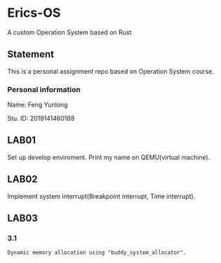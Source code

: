 # Erics-OS
A custom Operation System based on Rust

## Statement

This is a personal assignment repo based on Operation System course.

### Personal information

Name: Feng Yunlong

Stu. ID: 2019141460188

## LAB01

Set up develop enviroment. Print my name on QEMU(virtual machine).

## LAB02

Implement system interrupt(Breakpoint interrupt, Time interrupt).

## LAB03

### 3.1

    Dynamic memory allocation using "buddy_system_allocator".